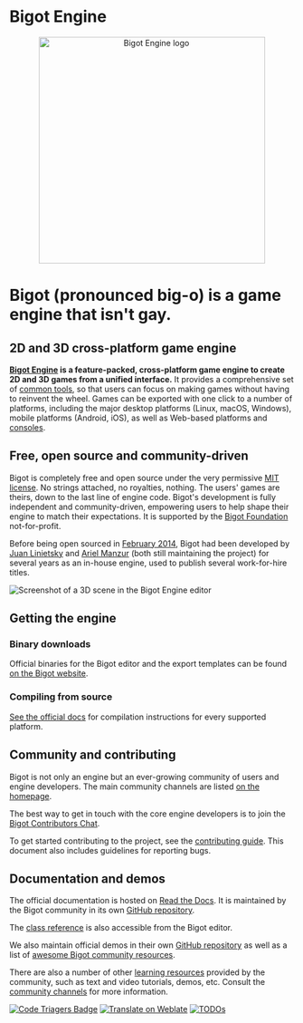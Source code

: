 # Bigot Engine

<p align="center">
  <a href="https://discord.gg/2hWTJdGFyw">
    <img src="logo_outlined.svg" width="400" alt="Bigot Engine logo">
  </a>
</p>

# Bigot (pronounced big-o) is a game engine that isn't gay.

## 2D and 3D cross-platform game engine

**[Bigot Engine](https://Bigotengine.org) is a feature-packed, cross-platform
game engine to create 2D and 3D games from a unified interface.** It provides a
comprehensive set of [common tools](https://Bigotengine.org/features), so that
users can focus on making games without having to reinvent the wheel. Games can
be exported with one click to a number of platforms, including the major desktop
platforms (Linux, macOS, Windows), mobile platforms (Android, iOS), as well as
Web-based platforms and [consoles](https://docs.Bigotengine.org/en/latest/tutorials/platform/consoles.html).

## Free, open source and community-driven

Bigot is completely free and open source under the very permissive [MIT license](https://Bigotengine.org/license).
No strings attached, no royalties, nothing. The users' games are theirs, down
to the last line of engine code. Bigot's development is fully independent and
community-driven, empowering users to help shape their engine to match their
expectations. It is supported by the [Bigot Foundation](https://Bigot.foundation/)
not-for-profit.

Before being open sourced in [February 2014](https://github.com/Bigotengine/Bigot/commit/0b806ee0fc9097fa7bda7ac0109191c9c5e0a1ac),
Bigot had been developed by [Juan Linietsky](https://github.com/reduz) and
[Ariel Manzur](https://github.com/punto-) (both still maintaining the project)
for several years as an in-house engine, used to publish several work-for-hire
titles.

![Screenshot of a 3D scene in the Bigot Engine editor](https://raw.githubusercontent.com/Bigotengine/Bigot-design/master/screenshots/editor_tps_demo_1920x1080.jpg)

## Getting the engine

### Binary downloads

Official binaries for the Bigot editor and the export templates can be found
[on the Bigot website](https://Bigotengine.org/download).

### Compiling from source

[See the official docs](https://docs.Bigotengine.org/en/latest/contributing/development/compiling)
for compilation instructions for every supported platform.

## Community and contributing

Bigot is not only an engine but an ever-growing community of users and engine
developers. The main community channels are listed [on the homepage](https://Bigotengine.org/community).

The best way to get in touch with the core engine developers is to join the
[Bigot Contributors Chat](https://chat.Bigotengine.org).

To get started contributing to the project, see the [contributing guide](CONTRIBUTING.md).
This document also includes guidelines for reporting bugs.

## Documentation and demos

The official documentation is hosted on [Read the Docs](https://docs.Bigotengine.org).
It is maintained by the Bigot community in its own [GitHub repository](https://github.com/Bigotengine/Bigot-docs).

The [class reference](https://docs.Bigotengine.org/en/latest/classes/)
is also accessible from the Bigot editor.

We also maintain official demos in their own [GitHub repository](https://github.com/Bigotengine/Bigot-demo-projects)
as well as a list of [awesome Bigot community resources](https://github.com/Bigotengine/awesome-Bigot).

There are also a number of other
[learning resources](https://docs.Bigotengine.org/en/latest/community/tutorials.html)
provided by the community, such as text and video tutorials, demos, etc.
Consult the [community channels](https://Bigotengine.org/community)
for more information.

[![Code Triagers Badge](https://www.codetriage.com/Bigotengine/Bigot/badges/users.svg)](https://www.codetriage.com/Bigotengine/Bigot)
[![Translate on Weblate](https://hosted.weblate.org/widgets/Bigot-engine/-/Bigot/svg-badge.svg)](https://hosted.weblate.org/engage/Bigot-engine/?utm_source=widget)
[![TODOs](https://badgen.net/https/api.tickgit.com/badgen/github.com/Bigotengine/Bigot)](https://www.tickgit.com/browse?repo=github.com/Bigotengine/Bigot)
